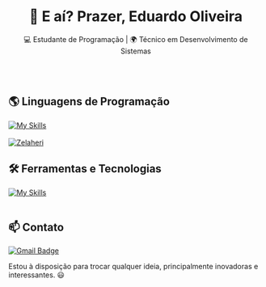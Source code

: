 <h1 align="center">👋 E aí? Prazer, Eduardo Oliveira</h1>

<p align="center">
  💻 Estudante de Programação | 🌍 Técnico em Desenvolvimento de Sistemas
</p><br><br>

<!--
Já realizei/Have done:
 - Web Development (vanilla JS
 - Discord bot (lua/discordia)
 - Android app (Kotlin)
 -->

## 🌎 Linguagens de Programação
[![My Skills](https://skillicons.dev/icons?i=js,c,java,kotlin,lua)](https://skillicons.dev)<br><br>
[![Zelaheri](https://github-readme-stats.vercel.app/api/top-langs/?username=Zelaheri&hide=html&layout=compact&theme=radical)](https://github.com/zelaheri/)

## 🛠️ Ferramentas e Tecnologias
[![My Skills](https://skillicons.dev/icons?i=vscode,idea,androidstudio,mysql,figma,git,github)](https://skillicons.dev)<br><br>

## 📫 Contato
[![Gmail Badge](https://img.shields.io/badge/-jecod31@gmail.com-006bed?style=flat-square&logo=Gmail&logoColor=white&link=mailto:{SeuEmail})](mailto:{SeuEmail})

Estou à disposição para trocar qualquer ideia, principalmente inovadoras e interessantes. 😃 <br><br>
